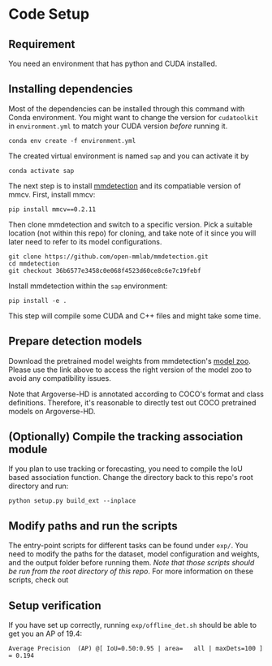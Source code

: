# Code Setup

## Requirement
You need an environment that has python and CUDA installed.


## Installing dependencies

Most of the dependencies can be installed through this command with Conda environment. You might want to change the version for `cudatoolkit` in `environment.yml` to match your CUDA version <em>before</em> running it.

```
conda env create -f environment.yml
```

The created virtual environment is named `sap` and you can activate it by
```
conda activate sap
```

The next step is to install [mmdetection](https://github.com/open-mmlab/mmdetection) and its compatiable version of mmcv. First, install mmcv:
```
pip install mmcv==0.2.11
```

Then clone mmdetection and switch to a specific version. Pick a suitable location (not within this repo) for cloning, and take note of it since you will later need to refer to its model configurations.
```
git clone https://github.com/open-mmlab/mmdetection.git
cd mmdetection
git checkout 36b6577e3458c0e068f4523d60ce8c6e7c19febf
```

Install mmdetection within the `sap` environment:
```
pip install -e .
```
This step will compile some CUDA and C++ files and might take some time.


## Prepare detection models

Download the pretrained model weights from mmdetection's [model zoo](https://github.com/open-mmlab/mmdetection/blob/36b6577e3458c0e068f4523d60ce8c6e7c19febf/MODEL_ZOO.md). Please use the link above to access the right version of the model zoo to avoid any compatibility issues.

Note that Argoverse-HD is annotated according to COCO's format and class definitions. Therefore, it's reasonable to directly test out COCO pretrained models on Argoverse-HD.


## (Optionally) Compile the tracking association module
If you plan to use tracking or forecasting, you need to compile the IoU based association function. Change the directory back to this repo's root directory and run:
```
python setup.py build_ext --inplace
```


## Modify paths and run the scripts
The entry-point scripts for different tasks can be found under `exp/`. You need to modify the paths for the dataset, model configuration and weights, and the output folder before running them. <em>Note that those scripts should be run from the root directory of this repo</em>. For more information on these scripts, check out 

## Setup verification

If you have set up correctly, running `exp/offline_det.sh` should be able to get you an AP of 19.4:
```
Average Precision  (AP) @[ IoU=0.50:0.95 | area=   all | maxDets=100 ] = 0.194
```
